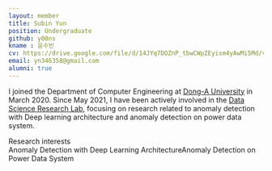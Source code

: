 ```yaml
---
layout: member
title: Subin Yun
position: Undergraduate
github: y00ns
kname : 윤수빈
cv: https://drive.google.com/file/d/14JYq7DOZnP_tbwCWpZEyism4yAwMi5Md/view?usp=sharing, Subin Yun CV
email: yn346358@gmail.com
alumni: true
---
```



I joined the Department of Computer Engineering at [Dong-A University](https://english.donga.ac.kr/sites/english/index.do) in March 2020.  Since May 2021, I have been actively involved in the [Data Science Research Lab](https://www.datasciencelabs.org/), focusing on research related to anomaly detection with Deep learning architecture and anomaly detection on power data system.


<div class="head">Research interests</div>
<span class="badge badge-info">Anomaly Detection with Deep Learning Architecture</span><span class="badge badge-danger">Anomaly Detection on Power Data System</span>